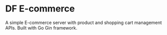 # DF E-commerce

A simple E-commerce server with product and shopping cart management APIs. Built with Go Gin framework.
